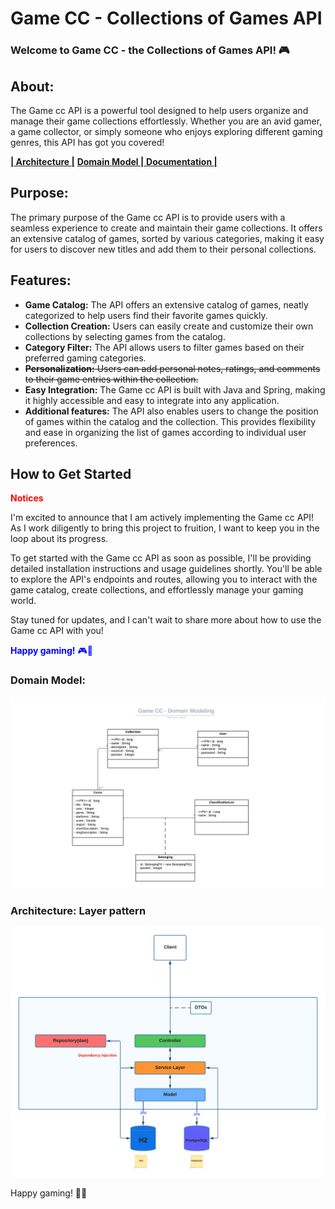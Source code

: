 # Game CC - Collections of Games API

### Welcome to Game CC - the Collections of Games API! 🎮


## About:
The Game cc API is a powerful tool designed to help users organize and manage their game collections effortlessly. 
Whether you are an avid gamer, a game collector, or simply someone who enjoys exploring different gaming genres, this API has got you covered!

[**| Architecture |**](#architecture-layer-pattern)
[**Domain Model |**](#domain-model)[ **Documentation |**](#domain-model)

## Purpose:
The primary purpose of the Game cc API is to provide users with a seamless experience to create and maintain their game collections. 
It offers an extensive catalog of games, sorted by various categories, making it easy for users to discover new titles and add them to their personal collections.

## Features:
* **Game Catalog:** The API offers an extensive catalog of games, neatly categorized to help users find their favorite games quickly.
* **Collection Creation:** Users can easily create and customize their own collections by selecting games from the catalog.
* **Category Filter:** The API allows users to filter games based on their preferred gaming categories.
* ~~**Personalization:** Users can add personal notes, ratings, and comments to their game entries within the collection.~~
* **Easy Integration:** The Game cc API is built with Java and Spring, making it highly accessible and easy to integrate into any application.
* **Additional features:** The API also enables users to change the position of games within the catalog and the collection. 
This provides flexibility and ease in organizing the list of games according to individual user preferences.


## How to Get Started
<span style="color: red;">**Notices**</span>

I'm excited to announce that I am actively implementing the Game cc API! 
As I work diligently to bring this project to fruition, I want to keep you in the loop about its progress.

To get started with the Game cc API as soon as possible, I'll be providing detailed installation instructions and usage guidelines shortly. 
You'll be able to explore the API's endpoints and routes, allowing you to interact with the game catalog, create collections, and effortlessly manage your gaming world.

Stay tuned for updates, and I can't wait to share more about how to use the Game cc API with you!  

<span style="color: blue;">**Happy gaming!** 🎮🚀</span>
### Domain Model:
<img src="./gamecc/src/main/resources/static/gamecc-domain-model.png" title="gamecc domain model"/>

### Architecture: Layer pattern
<img src="./gamecc/src/main/resources/static/gamecc-architecture.png" title="gamecc api architecture"/>


Happy gaming! 🎉🎲